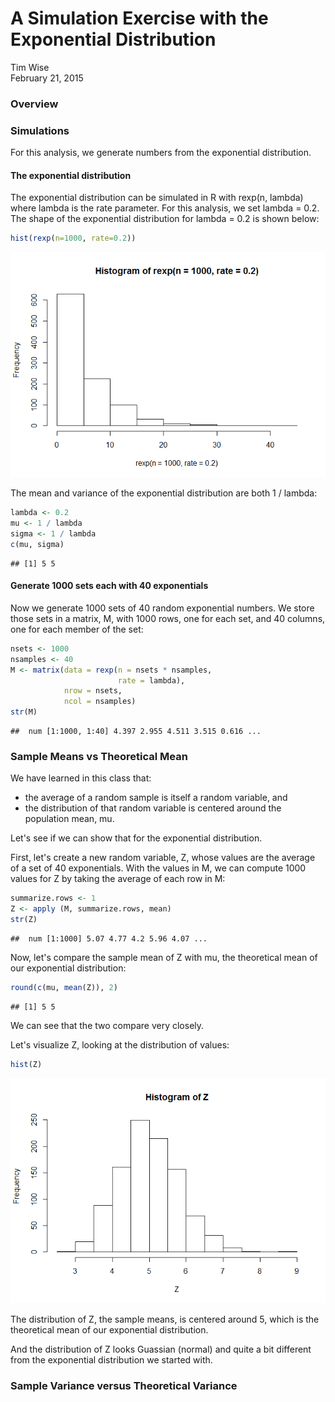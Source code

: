 # A Simulation Exercise with the Exponential Distribution
Tim Wise  
February 21, 2015  

### Overview

### Simulations

For this analysis, we generate numbers from the exponential distribution.

####  The exponential distribution

The exponential distribution can be simulated in R with rexp(n, lambda) where lambda is the rate parameter. For this analysis, we set lambda = 0.2. The shape of the exponential distribution for lambda = 0.2 is shown below:

```r
hist(rexp(n=1000, rate=0.2))
```

![](StatInf_P1_ASimulationExercise_files/figure-html/unnamed-chunk-1-1.png) 

The mean and variance of the exponential distribution are both 1 / lambda:

```r
lambda <- 0.2
mu <- 1 / lambda
sigma <- 1 / lambda
c(mu, sigma)
```

```
## [1] 5 5
```

#### Generate 1000 sets each with 40 exponentials

Now we generate 1000 sets of 40 random exponential numbers. We store those sets in a matrix, M, with 1000 rows, one for each set, and 40 columns, one for each member of the set:

```r
nsets <- 1000
nsamples <- 40
M <- matrix(data = rexp(n = nsets * nsamples, 
                        rate = lambda),
            nrow = nsets,
            ncol = nsamples)
str(M)
```

```
##  num [1:1000, 1:40] 4.397 2.955 4.511 3.515 0.616 ...
```

### Sample Means vs Theoretical Mean

We have learned in this class that:  
- the average of a random sample is itself a random variable, and  
- the distribution of that random variable is centered around the population mean, mu.

Let's see if we can show that for the exponential distribution. 

First, let's create a new random variable, Z, whose values are the average of a set of 40 exponentials. With the values in M, we can compute 1000 values for Z by taking the average of each row in M:

```r
summarize.rows <- 1
Z <- apply (M, summarize.rows, mean)
str(Z)
```

```
##  num [1:1000] 5.07 4.77 4.2 5.96 4.07 ...
```
Now, let's compare the sample mean of Z with mu, the theoretical mean of our exponential distribution:

```r
round(c(mu, mean(Z)), 2)
```

```
## [1] 5 5
```
We can see that the two compare very closely.

Let's visualize Z, looking at the distribution of values: 

```r
hist(Z)
```

![](StatInf_P1_ASimulationExercise_files/figure-html/unnamed-chunk-6-1.png) 

The distribution of Z, the sample means, is centered around 5, which is the theoretical mean of our exponential distribution.

And the distribution of Z looks Guassian (normal) and quite a bit different from the exponential distribution we started with.

### Sample Variance versus Theoretical Variance


